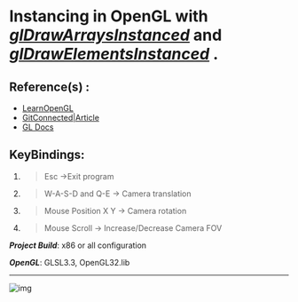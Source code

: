 
# Instancing in OpenGL with ***[glDrawArraysInstanced](https://docs.gl/gl3/glDrawArraysInstanced)*** and ***[glDrawElementsInstanced](https://docs.gl/gl3/glDrawElementsInstanced)*** . 

## Reference(s) : 
 - [LearnOpenGL](https://learnopengl.com/Advanced-OpenGL/Instancing)
 - [GitConnected|Article](https://levelup.gitconnected.com/how-to-create-instanced-particles-in-opengl-24cb089911e2)
 - [GL Docs](https://docs.gl/)

## KeyBindings:
1. >Esc ->Exit program
2. > W-A-S-D and Q-E    -> Camera translation
3. > Mouse Position X Y -> Camera rotation
4. > Mouse Scroll       -> Increase/Decrease Camera FOV

***Project Build***: x86 or all configuration

***OpenGL***: GLSL3.3, OpenGL32.lib


 <hr>

![img](https://res.cloudinary.com/asuelimf/image/upload/v1636913717/ProjectScreenshots/OpenGL_Instancing_iqsbhy.png)

 
